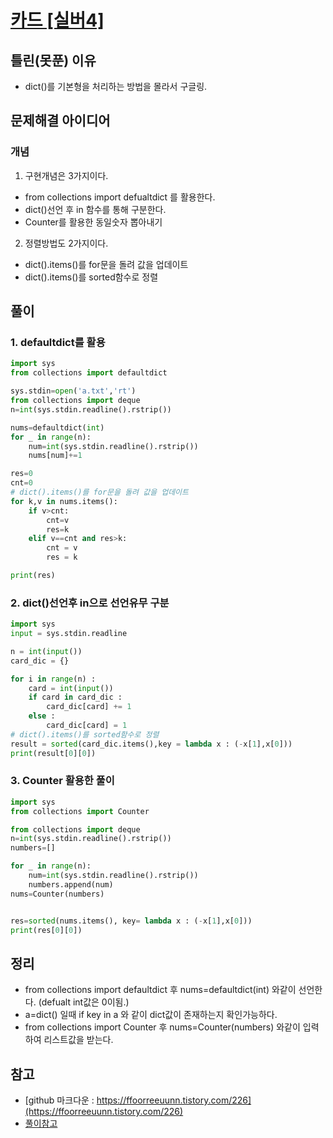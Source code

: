 # [카드 [실버4]](https://www.acmicpc.net/problem/11652)


## 틀린(못푼) 이유 
* dict()를 기본형을 처리하는 방법을 몰라서 구글링. 

## 문제해결 아이디어

### 개념
1. 구현개념은 3가지이다.
 * from collections import defualtdict 를 활용한다.
 * dict()선언 후 in 함수를 통해 구분한다. 
 * Counter를 활용한 동일숫자 뽑아내기
2. 정렬방법도 2가지이다.
 * dict().items()를 for문을 돌려 값을 업데이트
 * dict().items()를 sorted함수로 정렬

## 풀이

### 1. defaultdict를 활용
```python
import sys
from collections import defaultdict

sys.stdin=open('a.txt','rt')
from collections import deque
n=int(sys.stdin.readline().rstrip())

nums=defaultdict(int)
for _ in range(n):
    num=int(sys.stdin.readline().rstrip())
    nums[num]+=1

res=0
cnt=0
# dict().items()를 for문을 돌려 값을 업데이트
for k,v in nums.items():
    if v>cnt:
        cnt=v
        res=k
    elif v==cnt and res>k:
        cnt = v
        res = k

print(res)
```

### 2. dict()선언후 in으로 선언유무 구분
```python
import sys
input = sys.stdin.readline

n = int(input())
card_dic = {}

for i in range(n) :
    card = int(input())
    if card in card_dic :
        card_dic[card] += 1
    else :
        card_dic[card] = 1
# dict().items()를 sorted함수로 정렬
result = sorted(card_dic.items(),key = lambda x : (-x[1],x[0]))
print(result[0][0])
```

### 3. Counter 활용한 풀이 
```python
import sys
from collections import Counter

from collections import deque
n=int(sys.stdin.readline().rstrip())
numbers=[]

for _ in range(n):
    num=int(sys.stdin.readline().rstrip())
    numbers.append(num)
nums=Counter(numbers)


res=sorted(nums.items(), key= lambda x : (-x[1],x[0]))
print(res[0][0])

```

## 정리
* from collections import defaultdict 후 nums=defaultdict(int) 와같이 선언한다. (defualt int값은 0이됨.) 
* a=dict() 일때 if key in a 와 같이 dict값이 존재하는지 확인가능하다. 
* from collections import Counter 후 nums=Counter(numbers) 와같이 입력하여 리스트값을 받는다. 



## 참고
* [github 마크다운 : https://ffoorreeuunn.tistory.com/226](https://ffoorreeuunn.tistory.com/226)
* [풀이참고](https://animoto1.tistory.com/entry/%EB%B0%B1%EC%A4%80-11652-%EC%B9%B4%EB%93%9C-%ED%8C%8C%EC%9D%B4%EC%8D%AC-Python)
